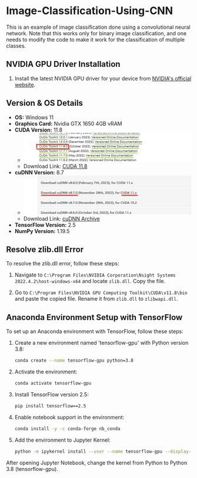 # Image-Classification-Using-CNN

This is an example of image classification done using a convolutional neural network. Note that this works only for binary image classification, and one needs to modify the code to make it work for the classification of multiple classes.

## NVIDIA GPU Driver Installation

1. Install the latest NVIDIA GPU driver for your device from [NVIDIA's official website](https://www.nvidia.com/Download/index.aspx).

## Version & OS Details

- **OS:** Windows 11
- **Graphics Card:** Nvidia GTX 1650 4GB vRAM
- **CUDA Version:** 11.8
  - ![CUDA Version](guide/cuda%20version.png)
  - Download Link: [CUDA 11.8](https://developer.nvidia.com/cuda-11-8-0-download-archive)
- **cuDNN Version:** 8.7
  - ![cuDNN Version](guide/cuDNN%20version.png)
  - Download Link: [cuDNN Archive](https://developer.nvidia.com/rdp/cudnn-archive#a-collapse870-118)
- **TensorFlow Version:** 2.5
- **NumPy Version:** 1.19.5

## Resolve zlib.dll Error

To resolve the zlib.dll error, follow these steps:

1. Navigate to `C:\Program Files\NVIDIA Corporation\Nsight Systems 2022.4.2\host-windows-x64` and locate `zlib.dll`. Copy the file.

2. Go to `C:\Program Files\NVIDIA GPU Computing Toolkit\CUDA\v11.8\bin` and paste the copied file. Rename it from `zlib.dll` to `zlibwapi.dll`.

## Anaconda Environment Setup with TensorFlow

To set up an Anaconda environment with TensorFlow, follow these steps:

1. Create a new environment named 'tensorflow-gpu' with Python version 3.8:

    ```bash
    conda create --name tensorflow-gpu python=3.8
    ```

2. Activate the environment:

    ```bash
    conda activate tensorflow-gpu
    ```

3. Install TensorFlow version 2.5:

    ```bash
    pip install tensorflow==2.5
    ```

4. Enable notebook support in the environment:

    ```bash
    conda install -y -c conda-forge nb_conda
    ```

5. Add the environment to Jupyter Kernel:

    ```bash
    python -m ipykernel install --user --name tensorflow-gpu --display-name "Python 3.8 (tensorflow-gpu)"
    ```

After opening Jupyter Notebook, change the kernel from Python to Python 3.8 (tensorflow-gpu).
